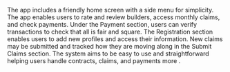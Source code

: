 The app includes a friendly home screen with a side menu for simplicity. The app enables users to rate and review builders, access monthly claims, and check payments. Under the Payment section, 
users can verify transactions to check that all is fair and square. The Registration section enables users to add new profiles and access their information. New claims may be submitted and tracked 
how they are moving along in the Submit Claims section. The system aims to be easy to use and straightforward helping users handle contracts, claims, and payments more . 
